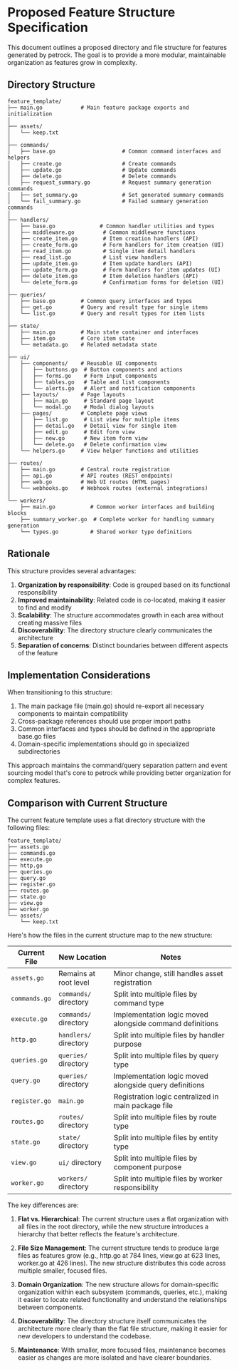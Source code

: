 # Proposed Feature Structure Specification

This document outlines a proposed directory and file structure for features generated by petrock. The goal is to provide a more modular, maintainable organization as features grow in complexity.

## Directory Structure

```
feature_template/
├── main.go            # Main feature package exports and initialization
│
├── assets/
│   └── keep.txt
│
├── commands/
│   ├── base.go                     # Common command interfaces and helpers
│   ├── create.go                   # Create commands
│   ├── update.go                   # Update commands  
│   ├── delete.go                   # Delete commands
│   ├── request_summary.go          # Request summary generation commands
│   ├── set_summary.go              # Set generated summary commands
│   └── fail_summary.go             # Failed summary generation commands
│
├── handlers/
│   ├── base.go              # Common handler utilities and types
│   ├── middleware.go         # Common middleware functions
│   ├── create_item.go        # Item creation handlers (API)
│   ├── create_form.go        # Form handlers for item creation (UI)
│   ├── read_item.go          # Single item detail handlers
│   ├── read_list.go          # List view handlers
│   ├── update_item.go        # Item update handlers (API)
│   ├── update_form.go        # Form handlers for item updates (UI)
│   ├── delete_item.go        # Item deletion handlers (API)
│   └── delete_form.go        # Confirmation forms for deletion (UI)
│
├── queries/
│   ├── base.go        # Common query interfaces and types
│   ├── get.go         # Query and result type for single items
│   └── list.go        # Query and result types for item lists
│
├── state/
│   ├── main.go        # Main state container and interfaces
│   ├── item.go        # Core item state
│   └── metadata.go    # Related metadata state
│
├── ui/
│   ├── components/    # Reusable UI components
│   │   ├── buttons.go  # Button components and actions
│   │   ├── forms.go    # Form input components
│   │   ├── tables.go   # Table and list components
│   │   └── alerts.go   # Alert and notification components
│   ├── layouts/       # Page layouts
│   │   ├── main.go     # Standard page layout
│   │   └── modal.go    # Modal dialog layouts
│   ├── pages/         # Complete page views
│   │   ├── list.go     # List view for multiple items
│   │   ├── detail.go   # Detail view for single item
│   │   ├── edit.go     # Edit form view
│   │   ├── new.go      # New item form view
│   │   └── delete.go   # Delete confirmation view
│   └── helpers.go     # View helper functions and utilities
│
├── routes/
│   ├── main.go        # Central route registration
│   ├── api.go         # API routes (REST endpoints)
│   ├── web.go         # Web UI routes (HTML pages)
│   └── webhooks.go    # Webhook routes (external integrations)
│
└── workers/
    ├── main.go           # Common worker interfaces and building blocks
    ├── summary_worker.go  # Complete worker for handling summary generation
    └── types.go          # Shared worker type definitions
```

## Rationale

This structure provides several advantages:

1. **Organization by responsibility**: Code is grouped based on its functional responsibility
2. **Improved maintainability**: Related code is co-located, making it easier to find and modify
3. **Scalability**: The structure accommodates growth in each area without creating massive files
4. **Discoverability**: The directory structure clearly communicates the architecture
5. **Separation of concerns**: Distinct boundaries between different aspects of the feature

## Implementation Considerations

When transitioning to this structure:

1. The main package file (main.go) should re-export all necessary components to maintain compatibility
2. Cross-package references should use proper import paths
3. Common interfaces and types should be defined in the appropriate base.go files
4. Domain-specific implementations should go in specialized subdirectories

This approach maintains the command/query separation pattern and event sourcing model that's core to petrock while providing better organization for complex features.

## Comparison with Current Structure

The current feature template uses a flat directory structure with the following files:

```
feature_template/
├── assets.go
├── commands.go
├── execute.go
├── http.go
├── queries.go
├── query.go
├── register.go
├── routes.go
├── state.go
├── view.go
├── worker.go
└── assets/
    └── keep.txt
```

Here's how the files in the current structure map to the new structure:

| Current File | New Location | Notes |
|--------------|--------------|-------|
| `assets.go` | Remains at root level | Minor change, still handles asset registration |
| `commands.go` | `commands/` directory | Split into multiple files by command type |
| `execute.go` | `commands/` directory | Implementation logic moved alongside command definitions |
| `http.go` | `handlers/` directory | Split into multiple files by handler purpose |
| `queries.go` | `queries/` directory | Split into multiple files by query type |
| `query.go` | `queries/` directory | Implementation logic moved alongside query definitions |
| `register.go` | `main.go` | Registration logic centralized in main package file |
| `routes.go` | `routes/` directory | Split into multiple files by route type |
| `state.go` | `state/` directory | Split into multiple files by entity type |
| `view.go` | `ui/` directory | Split into multiple files by component purpose |
| `worker.go` | `workers/` directory | Split into multiple files by worker responsibility |

The key differences are:

1. **Flat vs. Hierarchical**: The current structure uses a flat organization with all files in the root directory, while the new structure introduces a hierarchy that better reflects the feature's architecture.

2. **File Size Management**: The current structure tends to produce large files as features grow (e.g., http.go at 784 lines, view.go at 623 lines, worker.go at 426 lines). The new structure distributes this code across multiple smaller, focused files.

3. **Domain Organization**: The new structure allows for domain-specific organization within each subsystem (commands, queries, etc.), making it easier to locate related functionality and understand the relationships between components.

4. **Discoverability**: The directory structure itself communicates the architecture more clearly than the flat file structure, making it easier for new developers to understand the codebase.

5. **Maintenance**: With smaller, more focused files, maintenance becomes easier as changes are more isolated and have clearer boundaries.